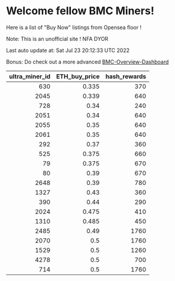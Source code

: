 # Welcome fellow BMC Miners!
Here is a list of "Buy Now" listings from Opensea floor !

Note: This is an unofficial site ! NFA DYOR

Last auto update at: Sat Jul 23 20:12:33 UTC 2022

Bonus: Do check out a more advanced [BMC-Overview-Dashboard](https://dune.com/defifunk/BMC-Overview-Dashboard)


|   ultra_miner_id |   ETH_buy_price |   hash_rewards |
|-----------------:|----------------:|---------------:|
|              630 |           0.335 |            370 |
|             2045 |           0.339 |            640 |
|              728 |           0.34  |            240 |
|             2051 |           0.34  |            640 |
|             2055 |           0.35  |            640 |
|             2061 |           0.35  |            640 |
|              292 |           0.37  |            360 |
|              525 |           0.375 |            660 |
|               79 |           0.375 |            670 |
|               80 |           0.39  |            670 |
|             2648 |           0.39  |            780 |
|             1327 |           0.43  |            360 |
|              390 |           0.44  |            290 |
|             2024 |           0.475 |            410 |
|             1310 |           0.485 |            450 |
|             2485 |           0.49  |           1760 |
|             2070 |           0.5   |           1760 |
|             1529 |           0.5   |           1260 |
|             4278 |           0.5   |            700 |
|              714 |           0.5   |           1760 |